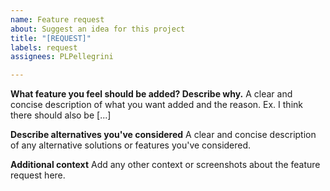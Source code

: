 ```yaml
---
name: Feature request
about: Suggest an idea for this project
title: "[REQUEST]"
labels: request
assignees: PLPellegrini

---
```


**What feature you feel should be added? Describe why.**
A clear and concise description of what you want added and the reason. Ex. I think there should also be [...]

**Describe alternatives you've considered**
A clear and concise description of any alternative solutions or features you've considered.

**Additional context**
Add any other context or screenshots about the feature request here.

